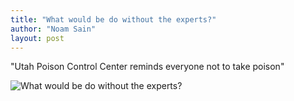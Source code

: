 ```yaml
---
title: "What would be do without the experts?"
author: "Noam Sain"
layout: post
---
```


"Utah Poison Control Center reminds everyone not to take poison"

![What would be do without the experts?](https://1.bp.blogspot.com/_8aN4krk1nsk/SyD--VDFvJI/AAAAAAAAAUg/4irjoxTZ_ko/s1600/image014.gif "What would be do without the experts?")
